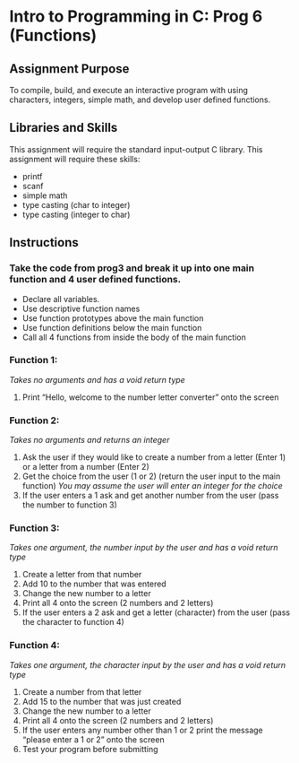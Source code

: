 # Intro to Programming in C: Prog 6 (Functions)
## Assignment Purpose
To compile, build, and execute an interactive program with using characters, integers, simple math, and develop user defined functions.

## Libraries and Skills
This assignment will require the standard input-output C library.
This assignment will require these skills:
- printf
- scanf
- simple math
- type casting (char to integer)
- type casting (integer to char)

## Instructions
### Take the code from prog3 and break it up into one main function and 4 user defined functions.

- Declare all variables.
- Use descriptive function names
- Use function prototypes above the main function
- Use function definitions below the main function
- Call all 4 functions from inside the body of the main function

### Function 1:
*Takes no arguments and has a void return type*

1. Print “Hello, welcome to the number letter converter” onto the screen

### Function 2:
*Takes no arguments and returns an integer*

1. Ask the user if they would like to create a number from a letter (Enter 1) or a letter from a number (Enter 2)
2. Get the choice from the user (1 or 2) (return the user input to the main function)
    *You may assume the user will enter an integer for the choice*
3. If the user enters a 1 ask and get another number from the user (pass the number to function 3)
### Function 3:
*Takes one argument, the number input by the user and has a void return type*

1. Create a letter from that number
1. Add 10 to the number that was entered
1. Change the new number to a letter
1. Print all 4 onto the screen (2 numbers and 2 letters)
1. If the user enters a 2 ask and get a letter (character) from the user (pass the character to function 4)

### Function 4:
*Takes one argument, the character input by the user and has a void return type*

1. Create a number from that letter
1. Add 15 to the number that was just created
1. Change the new number to a letter
1. Print all 4 onto the screen (2 numbers and 2 letters)
1. If the user enters any number other than 1 or 2 print the message “please enter a 1 or 2” onto the screen
1. Test your program before submitting